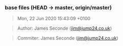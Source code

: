 ### base files (HEAD -> master, origin/master)
>Mon, 22 Jun 2020 15:43:09 +0100

>Author: James Seconde (jim@jump24.co.uk)

>Commiter: James Seconde (jim@jump24.co.uk)




